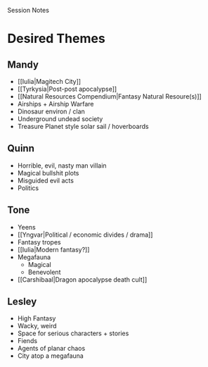 Session Notes
# Desired Themes
## Mandy
- [[Iulia|Magitech City]]
- [[Tyrkysia|Post-post apocalypse]]
- [[Natural Resources Compendium|Fantasy Natural Resoure(s)]]
- Airships + Airship Warfare
- Dinosaur environ / clan
- Underground undead society
- Treasure Planet style solar sail / hoverboards
## Quinn
- Horrible, evil, nasty man villain
- Magical bullshit plots
- Misguided evil acts
- Politics
## Tone
- Yeens
- [[Yngvar|Political / economic divides / drama]]
- Fantasy tropes
- [[Iulia|Modern fantasy?]]
- Megafauna
	- Magical
	- Benevolent
- [[Carshibaal|Dragon apocalypse death cult]]
## Lesley
- High Fantasy
- Wacky, weird
- Space for serious characters + stories
- Fiends
- Agents of planar chaos
- City atop a megafauna
